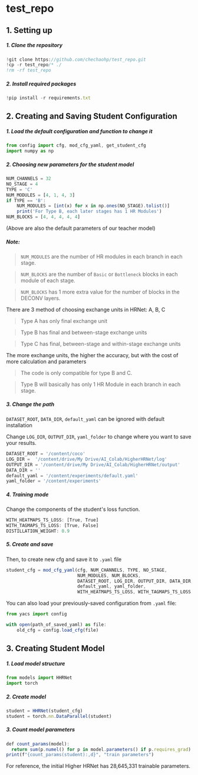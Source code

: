 # test_repo



## 1. Setting up
##### 1. Clone the repository
```javascript
!git clone https://github.com/chechaohp/test_repo.git
!cp -r test_repo/* ./
!rm -rf test_repo
```
##### 2. Install required packages
```javascript
!pip install -r requirements.txt
```
## 2. Creating and Saving Student Configuration
##### 1. Load the default configuration and function to change it
```javascript
from config import cfg, mod_cfg_yaml, get_student_cfg
import numpy as np
```
##### 2. Choosing new parameters for the student model
```javascript
NUM_CHANNELS = 32
NO_STAGE = 4
TYPE = 'C'
NUM_MODULES = [4, 1, 4, 3]
if TYPE == 'B':
    NUM_MODULES = [int(x) for x in np.ones(NO_STAGE).tolist()]
    print('For Type B, each later stages has 1 HR Modules')
NUM_BLOCKS = [4, 4, 4, 4, 4]
```
(Above are also the default parameters of our teacher model)
##### Note:
> `NUM_MODULES` are the number of HR modules in each branch in each stage.

> `NUM_BLOCKS` are the number of `Basic` or `Bottleneck` blocks in each module of each stage.

> `NUM_BLOCKS` has 1 more extra value for the number of blocks in the DECONV layers.

There are 3 method of choosing exchange units in HRNet: A, B, C
> Type A has only final exchange unit

> Type B has final and between-stage exchange units

> Type C has final, between-stage and within-stage exchange units

The more exchange units, the higher the accuracy, but with the cost of more calculation and parameters
> The code is only compatible for type B and C.

> Type B will basically has only 1 HR Module in each branch in each stage.

##### 3. Change the path
`DATASET_ROOT`, `DATA_DIR`, `default_yaml` can be ignored with default installation

Change `LOG_DIR`, `OUTPUT_DIR`, `yaml_folder` to change where you want to save your results.
```javascript
DATASET_ROOT = '/content/coco'
LOG_DIR =  '/content/drive/My Drive/AI_Colab/HigherHRNet/log'
OUTPUT_DIR = '/content/drive/My Drive/AI_Colab/HigherHRNet/output'
DATA_DIR = ''
default_yaml = '/content/experiments/default.yaml'
yaml_folder = '/content/experiments'
```
##### 4. Training mode
Change the components of the student's loss function.
```javascript
WITH_HEATMAPS_TS_LOSS: [True, True]
WITH_TAGMAPS_TS_LOSS: [True, False]
DISTILLATION_WEIGHT: 0.9
```
##### 5. Create and save
Then, to create new cfg and save it to `.yaml` file
```javascript
student_cfg = mod_cfg_yaml(cfg, NUM_CHANNELS, TYPE, NO_STAGE, 
                           NUM_MODULES, NUM_BLOCKS,
                           DATASET_ROOT, LOG_DIR, OUTPUT_DIR, DATA_DIR, 
                           default_yaml, yaml_folder,
                           WITH_HEATMAPS_TS_LOSS, WITH_TAGMAPS_TS_LOSS, DISTILLATION_WEIGHT)
```
You can also load your previously-saved configuration from `.yaml` file:
```javascript
from yacs import config

with open(path_of_saved_yaml) as file:
    old_cfg = config.load_cfg(file)
```

## 3. Creating Student Model
##### 1. Load model structure
```javascript
from models import HHRNet
import torch
```
##### 2. Create model
```javascript
student = HHRNet(student_cfg)
student = torch.nn.DataParallel(student)
```
##### 3. Count model parameters
```javascript
def count_params(model):
  return sum(p.numel() for p in model.parameters() if p.requires_grad)
print(f"{count_params(student):,d}", "train parameters")
```
For reference, the initial Higher HRNet has 28,645,331 trainable parameters.
